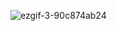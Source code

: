 ![ezgif-3-90c874ab24](https://github.com/CenaBabajannjhad/clock/assets/160250923/812b2648-d2ab-441d-914c-220cbdd48105)
